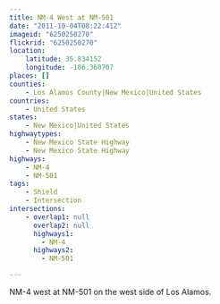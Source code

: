 ```yaml
---
title: NM-4 West at NM-501
date: "2011-10-04T08:22:41Z"
imageid: "6250250270"
flickrid: "6250250270"
location:
    latitude: 35.834152
    longitude: -106.360707
places: []
counties:
    - Los Alamos County|New Mexico|United States
countries:
    - United States
states:
    - New Mexico|United States
highwaytypes:
    - New Mexico State Highway
    - New Mexico State Highway
highways:
    - NM-4
    - NM-501
tags:
    - Shield
    - Intersection
intersections:
    - overlap1: null
      overlap2: null
      highways1:
        - NM-4
      highways2:
        - NM-501

---
```

NM-4 west at NM-501 on the west side of Los Alamos.